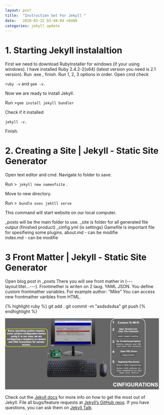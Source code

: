 ```yaml
---
layout: post
title:  "Instruction Set For Jekyll "
date:   2020-03-22 03:48:04 +0400
categories: jekyll update
---
```


# 1. Starting Jekyll instalaltion
First we need to download RubyInstaller for windows (if your using windows). I have installed Ruby 2.4.2-2(x64) 
(latest version you need is 2.1 version).
Run .exe , finish. Run 1, 2, 3 options in order.
Open cmd check 

`ruby -v` and  `gem -v`.

Now we are ready to install Jekyll.

Run >`gem install jekyll bundler `

Check if it installed

`jekyll -v.` 

Finish.


# 2. Creating a Site | Jekyll - Static Site Generator
Open text editor and cmd. Navigate to folder to save.  

Run >` jekyll new nameofsite` .

Move to new directory.

Run >` bundle exec jektll serve`  

This command will start website on our local computer.

_posts will be the main folder to use.
_site is folder for all generated file output (finished product)
_cinfig.yml (is settings)
Gamefile is important file for spesifieing some plugins.
about.md - can be modifie  
index.md - can be modifie 


# 3 Front Matter | Jekyll - Static Site Generator

Open blog post in _posts
There you will see front mather in (--- layout:titel...---).
Frontmether is writen on 2 laug. YAML JSON.
You define custom frontmather variables.
For example 
author: "Mike"
You can access new frontmather varibles from HTML.


{% highlight ruby %}
git add . 
git commit -m "asdsdsdsa"
git push
{% endhighlight %}


![My helpful screenshot](../assets/photos/Slides-Page-18.jpg)

Check out the [Jekyll docs][jekyll-docs] for more info on how to get the most out of Jekyll. File all bugs/feature requests at [Jekyll’s GitHub repo][jekyll-gh]. If you have questions, you can ask them on [Jekyll Talk][jekyll-talk].

[jekyll-docs]: https://jekyllrb.com/docs/home
[jekyll-gh]:   https://github.com/jekyll/jekyll
[jekyll-talk]: https://talk.jekyllrb.com/
